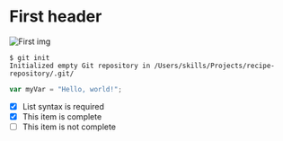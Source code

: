 # First header

![First img](https://picx.zhimg.com/v2-d6f44389971daab7e688e5b37046e4e4_720w.jpg?source=172ae18b)

```
$ git init
Initialized empty Git repository in /Users/skills/Projects/recipe-repository/.git/
```

``` javascript
var myVar = "Hello, world!";
```

- [x] List syntax is required
- [x] This item is complete
- [ ] This item is not complete
